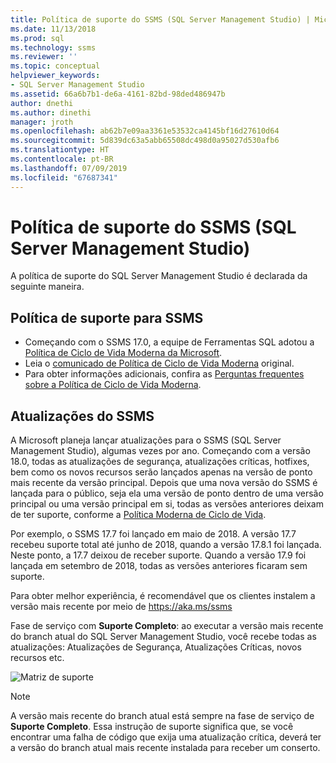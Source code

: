```yaml
---
title: Política de suporte do SSMS (SQL Server Management Studio) | Microsoft Docs
ms.date: 11/13/2018
ms.prod: sql
ms.technology: ssms
ms.reviewer: ''
ms.topic: conceptual
helpviewer_keywords:
- SQL Server Management Studio
ms.assetid: 66a6b7b1-de6a-4161-82bd-98ded486947b
author: dnethi
ms.author: dinethi
manager: jroth
ms.openlocfilehash: ab62b7e09aa3361e53532ca4145bf16d27610d64
ms.sourcegitcommit: 5d839dc63a5abb65508dc498d0a95027d530afb6
ms.translationtype: HT
ms.contentlocale: pt-BR
ms.lasthandoff: 07/09/2019
ms.locfileid: "67687341"
---
```

# <a name="sql-server-management-studio-ssms-support-policy"></a>Política de suporte do SSMS (SQL Server Management Studio)

A política de suporte do SQL Server Management Studio é declarada da seguinte maneira.

## <a name="support-policy-for-ssms"></a>Política de suporte para SSMS
- Começando com o SSMS 17.0, a equipe de Ferramentas SQL adotou a [Política de Ciclo de Vida Moderna da Microsoft](https://support.microsoft.com/help/30881/modern-lifecycle-policy).
- Leia o [comunicado de Política de Ciclo de Vida Moderna](https://support.microsoft.com/help/447912/announcing-microsoft-modern-lifecycle-policy) original.
- Para obter informações adicionais, confira as [Perguntas frequentes sobre a Política de Ciclo de Vida Moderna](https://support.microsoft.com/help/30882/modern-lifecycle-policy-faq).

## <a name="ssms-updates"></a>Atualizações do SSMS 

A Microsoft planeja lançar atualizações para o SSMS (SQL Server Management Studio), algumas vezes por ano. Começando com a versão 18.0, todas as atualizações de segurança, atualizações críticas, hotfixes, bem como os novos recursos serão lançados apenas na versão de ponto mais recente da versão principal. Depois que uma nova versão do SSMS é lançada para o público, seja ela uma versão de ponto dentro de uma versão principal ou uma versão principal em si, todas as versões anteriores deixam de ter suporte, conforme a [Política Moderna de Ciclo de Vida](https://support.microsoft.com/help/30881/modern-lifecycle-policy).


Por exemplo, o SSMS 17.7 foi lançado em maio de 2018. A versão 17.7 recebeu suporte total até junho de 2018, quando a versão 17.8.1 foi lançada. Neste ponto, a 17.7 deixou de receber suporte. Quando a versão 17.9 foi lançada em setembro de 2018, todas as versões anteriores ficaram sem suporte. 

Para obter melhor experiência, é recomendável que os clientes instalem a versão mais recente por meio de https://aka.ms/ssms  

Fase de serviço com **Suporte Completo**: ao executar a versão mais recente do branch atual do SQL Server Management Studio, você recebe todas as atualizações: Atualizações de Segurança, Atualizações Críticas, novos recursos etc.



![Matriz de suporte](./media/ssms-supportpolicy/support-policy.png)


> [!NOTE]
> A versão mais recente do branch atual está sempre na fase de serviço de **Suporte Completo**. Essa instrução de suporte significa que, se você encontrar uma falha de código que exija uma atualização crítica, deverá ter a versão do branch atual mais recente instalada para receber um conserto.
